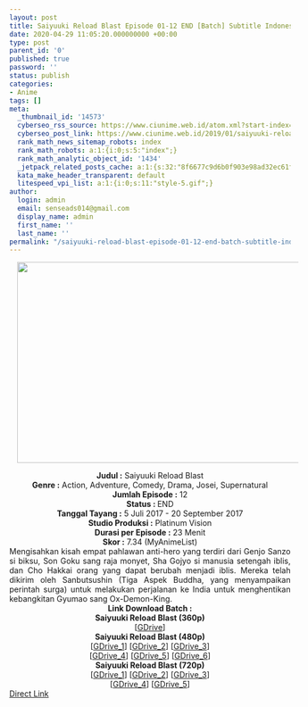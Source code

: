 ```yaml
---
layout: post
title: Saiyuuki Reload Blast Episode 01-12 END [Batch] Subtitle Indonesia
date: 2020-04-29 11:05:20.000000000 +00:00
type: post
parent_id: '0'
published: true
password: ''
status: publish
categories:
- Anime
tags: []
meta:
  _thumbnail_id: '14573'
  cyberseo_rss_source: https://www.ciunime.web.id/atom.xml?start-index=601&max-results=150
  cyberseo_post_link: https://www.ciunime.web.id/2019/01/saiyuuki-reload-blast-episode-01-12-end.html
  rank_math_news_sitemap_robots: index
  rank_math_robots: a:1:{i:0;s:5:"index";}
  rank_math_analytic_object_id: '1434'
  _jetpack_related_posts_cache: a:1:{s:32:"8f6677c9d6b0f903e98ad32ec61f8deb";a:2:{s:7:"expires";i:1655046866;s:7:"payload";a:0:{}}}
  kata_make_header_transparent: default
  litespeed_vpi_list: a:1:{i:0;s:11:"style-5.gif";}
author:
  login: admin
  email: senseads014@gmail.com
  display_name: admin
  first_name: ''
  last_name: ''
permalink: "/saiyuuki-reload-blast-episode-01-12-end-batch-subtitle-indonesia/"
---
```

<div class="separator" style="clear: both; text-align: center;"><a href="https://2.bp.blogspot.com/-r4Z8EvGEJMA/XD2IfeiVPQI/AAAAAAAAHWw/GlaOmokl0LoMUADQhGfF1Sc682uy4Ef2gCLcBGAs/s1600/Saiyuuki%2BReload%2BBlast.jpg" imageanchor="1" style="margin-left: 1em; margin-right: 1em;"><img border="0" data-original-height="720" data-original-width="1280" height="360" src="{{ site.baseurl }}/assets/2020/04/Saiyuuki%2BReload%2BBlast.jpg" width="640" /></a></div>
<p>
<div style="text-align: center;"><b>Judul :</b> Saiyuuki Reload Blast</div>
<div style="text-align: center;"><b><b>Genre :</b></b> Action, Adventure, Comedy, Drama, Josei, Supernatural</div>
<div style="text-align: center;"><b>Jumlah Episode :</b> 12<br /><b>Status :&nbsp;</b>END<br /><b>Tanggal Tayang :</b> 5 Juli 2017 - 20 September 2017<br /><b>Studio Produksi :</b> Platinum Vision<br /><b>Durasi per Episode :</b>&nbsp;23 Menit</div>
<div style="text-align: center;"><b>Skor :</b> 7.34 (MyAnimeList)</div>
<div style="text-align: center;"></div>
<div style="text-align: justify;">Mengisahkan kisah empat pahlawan anti-hero yang terdiri dari Genjo Sanzo si biksu, Son Goku sang raja monyet, Sha Gojyo si manusia setengah iblis, dan Cho Hakkai orang yang dapat berubah menjadi iblis. Mereka telah dikirim oleh Sanbutsushin (Tiga Aspek Buddha, yang menyampaikan perintah surga) untuk melakukan perjalanan ke India untuk menghentikan kebangkitan Gyumao sang Ox-Demon-King.</div>
<div style="text-align: justify;"></div>
<div style="text-align: justify;"></div>
<div style="text-align: center;"><b>Link Download Batch :</b></div>
<div style="text-align: center;">
<div style="text-align: center;"><b>Saiyuuki Reload Blast (360p)</b></div>
</div>
<div style="text-align: center;">[<a href="https://drive.google.com/uc?id=10-DjetzODUipaUXeb9bgzCSMCmCnMlv4" target="_blank" rel="noopener">GDrive</a>]</div>
<div style="text-align: center;"></div>
<div style="text-align: center;"><b>Saiyuuki Reload Blast (480p)</b><br />[<a href="https://drive.google.com/uc?id=1vfbKTa3JTOc-DKmaW0e3t8tEN3OEJ1Fp" target="_blank" rel="noopener">GDrive_1</a>] [<a href="https://drive.google.com/uc?id=1mUBCVlaPlJ8eU9zPX_lbBA-wf59dg3Zg" target="_blank" rel="noopener">GDrive_2</a>] [<a href="https://drive.google.com/uc?id=1zVAs2nopXBLWBubSbdwMC6yIz2hx-324" target="_blank" rel="noopener">GDrive_3</a>]<br />[<a href="https://drive.google.com/uc?id=1JXjHOE8uuYdseXxO9NaPIbqeifIQsgrx" target="_blank" rel="noopener">GDrive_4</a>] [<a href="https://drive.google.com/uc?export=download&amp;id=0B4QAkldads_Cbk53ZWlsQzRmRkU" target="_blank" rel="noopener">GDrive_5</a>] [<a href="https://drive.google.com/uc?id=0B4N7-8VLImpuUkJic3BiZGtHVFU" target="_blank" rel="noopener">GDrive_6</a>]</div>
<div style="text-align: center;"><b>Saiyuuki Reload Blast (720p)</b><br />[<a href="https://drive.google.com/uc?id=1_rw8eg5-lYgPadXgBuXhYNaVWeULirEC" target="_blank" rel="noopener">GDrive_1</a>] [<a href="https://drive.google.com/uc?id=1dMEY3gzf_a5WPJamfbzxx26VUovr6KPZ" target="_blank" rel="noopener">GDrive_2</a>] [<a href="https://drive.google.com/uc?id=1gtBOTUxaGuM-VMPPQwkEUmfmKDtzEwOk" target="_blank" rel="noopener">GDrive_3</a>]<br />[<a href="https://drive.google.com/uc?id=0B4QAkldads_CRG5XaVRmQWxHYlU" target="_blank" rel="noopener">GDrive_4</a>] [<a href="https://drive.google.com/uc?id=0B4N7-8VLImpuR1VIWVVEcUtCYjg" target="_blank" rel="noopener">GDrive_5</a>]</div>
<link rel="stylesheet" href="https://cdnjs.cloudflare.com/ajax/libs/font-awesome/4.7.0/css/font-awesome.min.css" />
<div class="divbtn"> <a href="https://handymansurrender.com/fihup8buzv?key=94550f7ce39444073321dde3b8782f97" class="btn"><i class="fa fa-download"></i> Direct Link</a> </div>
